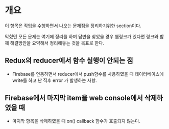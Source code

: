 # 개요
이 항목은 작업을 수행하면서 나오는 문제점을 정리하기위한 section이다.

막혔던 모든 문제는 여기에 정리를 하며 답변을 찾았을 경우 웹링크가 있다면 링크와 함께 해결방안을 요약해서 정리해놓는 것을 목표로 한다.

## Redux의 reducer에서 함수 실행이 안되는 점
- Firebase를 연동하면서 reducer에서 push함수를 사용하였을 때 데이터베이스에 write를 하고 난 직후 error 가 발생하는 사항.

## Firebase에서 마지막 item을 web console에서 삭제하였을 때
- 마지막 항목을 삭제하였을 때 on() callback 함수가 호출되지 않는다.